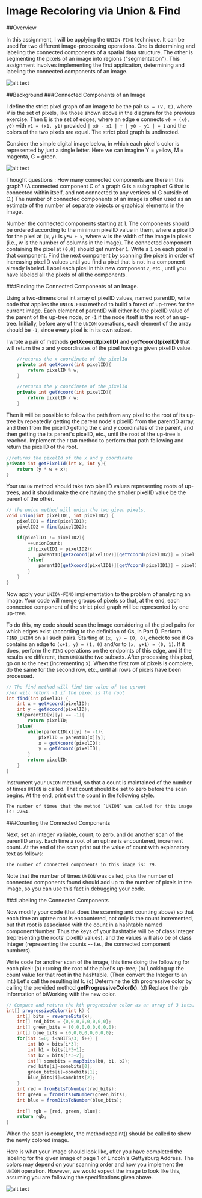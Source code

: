 # Image Recoloring via Union & Find
##Overview

In this assignment, I will be applying the `UNION-FIND` technique. It can be used for two different image-processing operations. One is determining and labeling the connected components of a spatial data structure. The other is segmenting the pixels of an image into regions ("segmentation"). This assignment involves implementing the first application, determining and labeling the connected components of an image.

![alt text](https://courses.cs.washington.edu/courses/cse373/16au/A/UF/images/YMG128.png "Logo Title Text 1")

##Background
###Connected Components of an Image

I define the strict pixel graph of an image to be the pair `Gs = (V, E)`, where V is the set of pixels, like those shown above in the diagram for the previous exercise. Then E is the set of edges, where an edge e connects `v0 = (x0, y0)` with `v1 = (x1, y1)` provided `| x0 - x1 | + | y0 - y1 | = 1` and the colors of the two pixels are equal. The strict pixel graph is undirected.

Consider the simple digital image below, in which each pixel's color is represented by just a single letter. Here we can imagine Y = yellow, M = magenta, G = green. 

![alt text](https://courses.cs.washington.edu/courses/cse373/16au/A/UF/images/Fig-A5I3.png "Logo Title Text 1")

Thought questions : How many connected components are there in this graph? (A connected component C of a graph G is a subgraph of G that is connected within itself, and not connected to any vertices of G outside of C.) The number of connected components of an image is often used as an estimate of the number of separate objects or graphical elements in the image.

Number the connected components starting at 1. The components should be ordered according to the minimum pixelID value in them, where a pixelID for the pixel at `(x,y)` is `y*w + x`, where w is the width of the image in pixels (i.e., w is the number of columns in the image). The connected component containing the pixel at `(0,0)` should get number `1`. Write a `1` on each pixel in that component. Find the next component by scanning the pixels in order of increasing pixelID values until you find a pixel that is not in a component already labeled. Label each pixel in this new component `2`, etc., until you have labeled all the pixels of all the components.

###Finding the Connected Components of an Image.

Using a two-dimensional int array of pixelID values, named parentID, write code that applies the `UNION-FIND` method to build a forest of up-trees for the current image. Each element of parentID will either be the pixelID value of the parent of the up-tree node, or `-1` if the node itself is the root of an up-tree. Initially, before any of the `UNION` operations, each element of the array should be `-1`, since every pixel is in its own subset.

I wrote a pair of methods **getXcoord(pixelID)** and **getYcoord(pixelID)** that will return the x and y coordinates of the pixel having a given pixelID value.
```java
    //returns the x coordinate of the pixelId
    private int getXcoord(int pixelID){ 
        return pixelID % w; 
    }

    //returns the y coordinate of the pixelId
    private int getYcoord(int pixelID){ 
        return pixelID / w; 
    }
```
Then it will be possible to follow the path from any pixel to the root of its up-tree by repeatedly getting the parent node's pixelID from the parentID array, and then from the pixelID getting the x and y coordinates of the parent, and then getting the its parent's pixelID, etc., until the root of the up-tree is reached. Implement the `FIND` method to perform that path following and return the pixelID of the root.
```java
//returns the pixelId of the x and y coordinate
private int getPixelId(int x, int y){
    return (y * w + x);
}
```

Your `UNION` method should take two pixelID values representing roots of up-trees, and it should make the one having the smaller pixelID value be the parent of the other.
```java
// the union method will union the two given pixels.
void union(int pixelID1, int pixelID2) {
    pixelID1 = find(pixelID1);
    pixelID2 = find(pixelID2);

    if(pixelID1 != pixelID2){
        ++unionCount;
        if(pixelID1 < pixelID2){
            parentID[getXcoord(pixelID2)][getYcoord(pixelID2)] = pixelID1;
        }else{
            parentID[getXcoord(pixelID1)][getYcoord(pixelID1)] = pixelID2;
        }
    }
}
```

Now apply your `UNION-FIND` implementation to the problem of analyzing an image. Your code will merge groups of pixels so that, at the end, each connected component of the strict pixel graph will be represented by one up-tree.

To do this, my code should scan the image considering all the pixel pairs for which edges exist (according to the definition of Gs, in Part I). Perform `FIND_UNION` on all such pairs. Starting at `(x, y) = (0, 0)`, check to see if Gs contains an edge to `(x+1, y) = (1, 0)` and/or to `(x, y+1) = (0, 1)`. If it does, perform the `FIND` operations on the endpoints of this edge, and if the results are different, then `UNION` the two subsets. After processing this pixel, go on to the next (incrementing x). When the first row of pixels is complete, do the same for the second row, etc., until all rows of pixels have been processed.
```java
// The find method will find the value of the uproot
//or will return -1 if the pixel is the root
int find(int pixelID) {
    int x = getXcoord(pixelID);
    int y = getYcoord(pixelID);
    if(parentID[x][y] == -1){
        return pixelID;
    }else{
        while(parentID[x][y] != -1){
            pixelID = parentID[x][y];
            x = getXcoord(pixelID);
            y = getYcoord(pixelID);
        }
        return pixelID;
    }
}
```

Instrument your `UNION` method, so that a count is maintained of the number of times `UNION` is called. That count should be set to zero before the scan begins. At the end, print out the count in the following style.
```
The number of times that the method `UNION` was called for this image is: 2764.
```
###Counting the Connected Components

Next, set an integer variable, count, to zero, and do another scan of the parentID array. Each time a root of an uptree is encountered, increment count. At the end of the scan print out the value of count with explanatory text as follows:

```
The number of connected components in this image is: 79.
```
Note that the number of times `UNION` was called, plus the number of connected components found should add up to the number of pixels in the image, so you can use this fact in debugging your code.

###Labeling the Connected Components

Now modify your code (that does the scanning and counting above) so that each time an uptree root is encountered, not only is the count incremented, but that root is associated with the count in a hashtable named componentNumber. Thus the keys of your hashtable will be of class Integer (representing the roots' pixelID values), and the values will also be of class Integer (representing the counts -- i.e., the connected component numbers).

Write code for another scan of the image, this time doing the following for each pixel: (a) `FIND`ing the root of the pixel's up-tree; (b) Looking up the count value for that root in the hashtable. (Then convert the Integer to an int.) Let's call the resulting int k. (c) Determine the kth progressive color by calling the provided method **getProgressiveColor(k)**. (d) Replace the rgb information of biWorking with the new color.
```java
// Compute and return the kth progressive color as an array of 3 ints.
int[] progressiveColor(int k) {
    int[] bits = reverseBits(k);
    int[] red_bits = {0,0,0,0,0,0,0,0};
    int[] green_bits = {0,0,0,0,0,0,0,0};
    int[] blue_bits = {0,0,0,0,0,0,0,0};
    for(int i=0; i<NBITS/3; i++) {
        int b0 = bits[i*3];
        int b1 = bits[i*3+1];
        int b2 = bits[i*3+2];
        int[] somebits = map3bits(b0, b1, b2);
        red_bits[i]=somebits[0];
        green_bits[i]=somebits[1];
        blue_bits[i]=somebits[2];
    }
    int red = fromBitsToNumber(red_bits);
    int green = fromBitsToNumber(green_bits);
    int blue = fromBitsToNumber(blue_bits);

    int[] rgb = {red, green, blue};
    return rgb;
}
```

When the scan is complete, the method repaint() should be called to show the newly colored image.

Here is what your image should look like, after you have completed the labeling for the given image of page 1 of Lincoln's Gettysburg Address. The colors may depend on your scanning order and how you implement the `UNION` operation. However, we would expect the image to look like this, assuming you are following the specifications given above.

![alt text](https://courses.cs.washington.edu/courses/cse373/16au/A/UF/images/word-colors.png "Logo Title Text 1")
 

